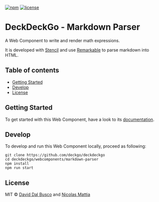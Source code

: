 [![npm][npm-badge]][npm-badge-url]
[![license][npm-license]][npm-license-url]

[npm-badge]: https://img.shields.io/npm/v/@deckdeckgo/math
[npm-badge-url]: https://www.npmjs.com/package/@deckdeckgo/math
[npm-license]: https://img.shields.io/npm/l/@deckdeckgo/math
[npm-license-url]: https://github.com/deckgo/deckdeckgo/blob/master/webcomponents/math/LICENSE

# DeckDeckGo - Markdown Parser

A Web Component to write and render math expressions.

It is developed with [Stencil](https://stenciljs.com) and use [Remarkable](https://github.com/jonschlinkert/remarkable) to parse markdown into HTML.

## Table of contents

- [Getting Started](#getting-started)
- [Develop](#develop)
- [License](#license)
<!-- - [Credits](#credits) -->

## Getting Started

To get started with this Web Component, have a look to its [documentation](https://docs.deckdeckgo.com).

## Develop

To develop and run this Web Component locally, proceed as following:

```
git clone https://github.com/deckgo/deckdeckgo
cd deckdeckgo/webcomponents/markdown-parser
npm install
npm run start
```

## License

MIT © [David Dal Busco](mailto:david.dalbusco@outlook.com) and [Nicolas Mattia](mailto:nicolas@nmattia.com)

[deckdeckgo]: https://deckdeckgo.com
